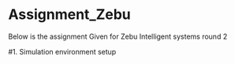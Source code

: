 # Assignment_Zebu
Below is the assignment Given for Zebu Intelligent systems round 2 

#1. Simulation environment setup
